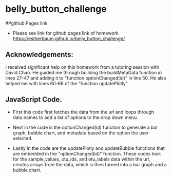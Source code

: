 # belly_button_challenge

##github Pages link

* Please see link for github pages link of homework https://estherbaum.github.io/belly_button_challenge/

## Acknowledgements:

I received significant help on this homework from a tutoring session with David Chao. He guided me through building the buildMetaData function in lines 27-47 and adding it to "function optionChanged(id)" in line 50. He also helped me with lines 60-66 of the "function updatePlotly"

## JavaScript Code.

*  First this code first fetches the data from the url and loops through data.names to add a list of options to the drop down menu. 

* Next in the code is the optionChanged(id) function to generate a bar graph, bubble chart, and metadata based on the option the user selected.

* Lastly in the code are the updatePlotly and updateBubble functions that are embedded in the "optionChanged(id)" function. These codes look for the sample_values, otu_ids, and otu_labels data within the url, creates arrays from the data, which is then turned into a bar graph and a bubble chart. 